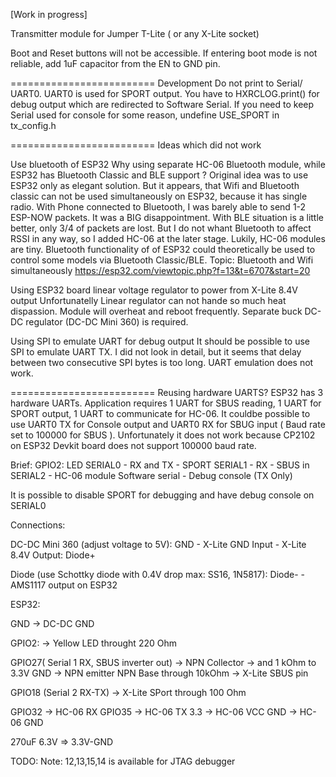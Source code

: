 [Work in progress]

Transmitter module for Jumper T-Lite ( or any X-Lite socket)

Boot and Reset buttons will not be accessible. If entering boot mode is not reliable, add 1uF capacitor from the EN to GND pin.

=========================
Development 
Do not print to Serial/ UART0. UART0 is used for SPORT output.
You have to HXRCLOG.print() for debug output which are redirected to Software Serial.
If you need to keep Serial used for console for some reason, undefine USE_SPORT in tx_config.h

=========================
Ideas which did not work

Use bluetooth of ESP32 
Why using separate HC-06 Bluetooth module, while ESP32 has Bluetooth Classic and BLE support ?
Original idea was to use ESP32 only as elegant solution. But it appears, that Wifi and Bluetooth classic can not be used 
simultaneously on ESP32, because it has single radio. With Phone connected to Bluetooth, I was barely able to send 1-2 ESP-NOW packets.
It was a BIG disappointment. With BLE situation is a little better, only 3/4 of packets are lost. But I do not whant Bluetooth to
affect RSSI in any way, so I added HC-06 at the later stage. Lukily, HC-06 modules are tiny.
Bluetooth functionality of of ESP32 could theoretically be used to control some models via Bluetooth Classic/BLE.
Topic: Bluetooth and Wifi simultaneously https://esp32.com/viewtopic.php?f=13&t=6707&start=20

Using ESP32 board linear voltage regulator to power from X-Lite 8.4V output
Unfortunatelly Linear regulator can not hande so much heat dispassion. Module will overheat and reboot frequently.
Separate buck DC-DC regulator (DC-DC Mini 360) is required.

Using SPI to emulate UART for debug output
It should be possible to use SPI to emulate UART TX. 
I did not look in detail, but it seems that delay between two consecutive SPI bytes is too long. UART emulation does not work.

=========================
Reusing hardware UARTS?
ESP32 has 3 hardware UARTs. Application requires 1 UART for SBUS reading, 1 UART for SPORT output, 1 UART to communicate for HC-06.
It couldbe possible to use UART0 TX for Console output and UART0 RX for SBUG input ( Baud rate set to 100000 for SBUS ). 
Unfortunately it does not work because CP2102 on ESP32 Devkit board does not support 100000 baud rate.



 Brief: 
  GPIO2: LED
  SERIAL0 - RX and TX - SPORT
  SERIAL1 - RX - SBUS in
  SERIAL2 - HC-06 module
  Software serial - Debug console (TX Only)

  It is possible to disable SPORT for debugging and have debug console on SERIAL0

 Connections:

 DC-DC Mini 360 (adjust voltage to 5V):
  GND - X-Lite GND
  Input - X-Lite 8.4V 
  Output: Diode+ 

 Diode (use Schottky diode with 0.4V drop max: SS16, 1N5817):
  Diode- - AMS1117 output on ESP32 

 ESP32: 

  GND -> DC-DC GND

  GPIO2: -> Yellow LED throught 220 Ohm

  GPIO27( Serial 1 RX, SBUS inverter out) -> NPN Collector 
                                          -> and 1 kOhm to 3.3V
  GND -> NPN emitter
  NPN Base through 10kOhm -> X-Lite SBUS pin

  GPIO18 (Serial 2 RX-TX) -> X-Lite SPort through 100 Ohm

  GPIO32 -> HC-06 RX
  GPIO35 -> HC-06 TX
  3.3    -> HC-06 VCC
  GND    -> HC-06 GND

  270uF 6.3V => 3.3V-GND

  TODO: Note:
   12,13,15,14 is available for JTAG debugger



